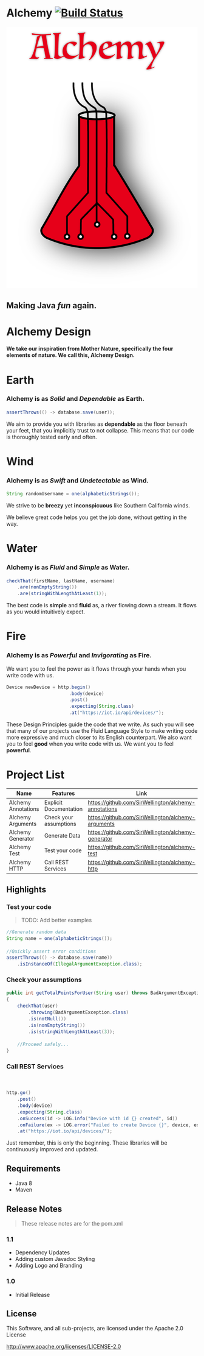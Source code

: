 Alchemy [![Build Status](https://travis-ci.org/SirWellington/alchemy.svg)](https://travis-ci.org/SirWellington/alchemy)
==============================================

![Alchemy Logo](https://raw.githubusercontent.com/SirWellington/alchemy/develop/Graphics/Logo/Alchemy-Logo-v3-name.png)


## Making Java *fun* again.



# Alchemy Design

#### We take our inspiration from Mother Nature, specifically the four elements of nature. We call this, **Alchemy Design**.


# Earth

### Alchemy is as *Solid* and *Dependable* as Earth.

```java
assertThrows(() -> database.save(user));
```

We aim to provide you with libraries as **dependable** as the floor beneath your feet, that you implicitly trust to not collapse.
This means that our code is thoroughly tested early and often.

# Wind

### Alchemy is as *Swift* and *Undetectable* as Wind.

```java
String randomUsername = one(alphabeticStrings());
```

We strive to be **breezy** yet **inconspicuous** like Southern California winds.

We believe great code helps you get the job done, without getting in the way.


# Water

### Alchemy is as *Fluid* and *Simple* as Water.
```java
checkThat(firstName, lastName, username)
    .are(nonEmptyString())
    .are(stringWithLengthAtLeast(1));
```

The best code is **simple** and **fluid** as, a river flowing down a stream. It flows as you would intuitively expect.


# Fire

### Alchemy is as *Powerful* and *Invigorating* as Fire.

We want you to feel the power as it flows through your hands when you write code with us.

```java
Device newDevice = http.begin()
                       .body(device)
                       .post()
                       .expecting(String.class)
                       .at("https://iot.io/api/devices/");
```

These Design Principles guide the code that we write. As such you will see that many of our projects use the Fluid Language Style to make writing code more expressive and much closer to its English counterpart. We also want you to feel **good** when you write code with us. We want you to feel **powerful**.


# Project List

| Name | Features | Link
| -----| ----- | ------ |
| Alchemy Annotations   | Explicit Documentation                  | https://github.com/SirWellington/alchemy-annotations
| Alchemy Arguments     | Check your assumptions    | https://github.com/SirWellington/alchemy-arguments
| Alchemy Generator     | Generate Data             | https://github.com/SirWellington/alchemy-generator
| Alchemy Test          | Test your code            | https://github.com/SirWellington/alchemy-test
| Alchemy HTTP          | Call REST Services        | https://github.com/SirWellington/alchemy-http


## Highlights

### Test your code

>TODO: Add better examples

```java
//Generate random data
String name = one(alphabeticStrings());

//Quickly assert error conditions
assertThrows(() -> database.save(name))
    .isInstanceOf(IllegalArgumentException.class);
```

### Check your assumptions

```java
public int getTotalPointsForUser(String user) throws BadArgumentException, HttpException
{
    checkThat(user)
        .throwing(BadArgumentException.class)
        .is(notNull())
        .is(nonEmptyString())
        .is(stringWithLengthAtLeast(3));

    //Proceed safely...
}
```

### Call REST Services
```java


http.go()
    .post()
    .body(device)
    .expecting(String.class)
    .onSuccess(id -> LOG.info("Device with id {} created", id))
    .onFailure(ex -> LOG.error("Failed to create Device {}", device, ex))
    .at("https://iot.io/api/devices/");
```

Just remember, this is only the beginning. These libraries will be continuously improved and updated.

## Requirements

+ Java 8
+ Maven

## Release Notes
> These release notes are for the pom.xml

### 1.1
+ Dependency Updates
+ Adding custom Javadoc Styling
+ Adding Logo and Branding

### 1.0
+ Initial Release


## License

This Software, and all sub-projects, are licensed under the Apache 2.0 License

http://www.apache.org/licenses/LICENSE-2.0
